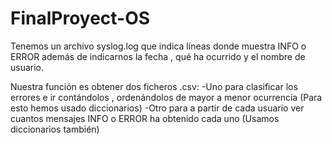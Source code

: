 # FinalProyect-OS

Tenemos un archivo syslog.log que indica líneas donde muestra INFO o ERROR además de indicarnos la fecha , qué ha ocurrido y el nombre de usuario.

Nuestra función es obtener dos ficheros .csv:
  -Uno para clasificar los errores e ir contándolos , ordenándolos de mayor a menor ocurrencia (Para esto hemos usado diccionarios)
  -Otro para a partir de cada usuario ver cuantos mensajes INFO o ERROR ha obtenido cada uno (Usamos diccionarios también)
